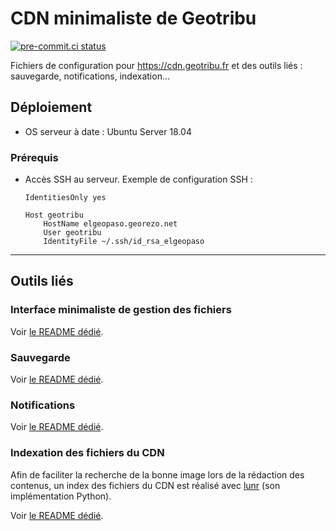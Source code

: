 # CDN minimaliste de Geotribu

[![pre-commit.ci status](https://results.pre-commit.ci/badge/github/geotribu/minimalist-cdn/master.svg)](https://results.pre-commit.ci/latest/github/geotribu/minimalist-cdn/master)

Fichiers de configuration pour <https://cdn.geotribu.fr> et des outils liés : sauvegarde, notifications, indexation...

## Déploiement

- OS serveur à date : Ubuntu Server 18.04

### Prérequis

- Accès SSH au serveur. Exemple de configuration SSH :

    ```config
    IdentitiesOnly yes

    Host geotribu
        HostName elgeopaso.georezo.net
        User geotribu
        IdentityFile ~/.ssh/id_rsa_elgeopaso
    ```

----

## Outils liés

### Interface minimaliste de gestion des fichiers

Voir [le README dédié](cdn/README.md).

### Sauvegarde

Voir [le README dédié](backup/README.md).

### Notifications

Voir [le README dédié](notifications/README.md).

### Indexation des fichiers du CDN

Afin de faciliter la recherche de la bonne image lors de la rédaction des contenus, un index des fichiers du CDN est réalisé avec [lunr](https://lunrjs.com/) (son implémentation Python).

Voir [le README dédié](search-index/README.md).
